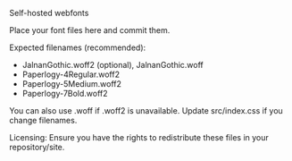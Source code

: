 Self-hosted webfonts

Place your font files here and commit them.

Expected filenames (recommended):
- JalnanGothic.woff2 (optional), JalnanGothic.woff
- Paperlogy-4Regular.woff2
- Paperlogy-5Medium.woff2
- Paperlogy-7Bold.woff2

You can also use .woff if .woff2 is unavailable. Update src/index.css if you change filenames.

Licensing: Ensure you have the rights to redistribute these files in your repository/site.
